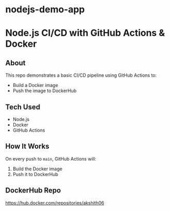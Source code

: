 # nodejs-demo-app
# Node.js CI/CD with GitHub Actions & Docker

## About
This repo demonstrates a basic CI/CD pipeline using GitHub Actions to:
- Build a Docker image
- Push the image to DockerHub

## Tech Used
- Node.js
- Docker
- GitHub Actions

## How It Works
On every push to `main`, GitHub Actions will:
1. Build the Docker image
2. Push it to DockerHub

## DockerHub Repo
https://hub.docker.com/repositories/akshith06

